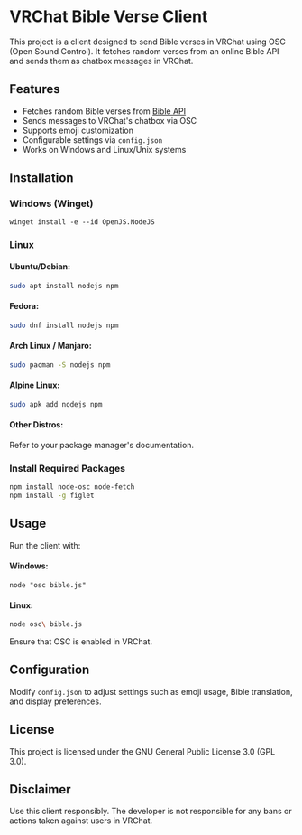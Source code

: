# VRChat Bible Verse Client

This project is a client designed to send Bible verses in VRChat using OSC (Open Sound Control). It fetches random verses from an online Bible API and sends them as chatbox messages in VRChat.

## Features
- Fetches random Bible verses from [Bible API](https://bible-api.com/)
- Sends messages to VRChat's chatbox via OSC
- Supports emoji customization
- Configurable settings via `config.json`
- Works on Windows and Linux/Unix systems

## Installation
### Windows (Winget)
```pwsh
winget install -e --id OpenJS.NodeJS
```
### Linux
#### Ubuntu/Debian:
```sh
sudo apt install nodejs npm
```
#### Fedora:
```sh
sudo dnf install nodejs npm
```
#### Arch Linux / Manjaro:
```sh
sudo pacman -S nodejs npm
```
#### Alpine Linux:
```sh
sudo apk add nodejs npm
```
#### Other Distros:
Refer to your package manager's documentation.

### Install Required Packages
```sh
npm install node-osc node-fetch
npm install -g figlet
```

## Usage
Run the client with:

#### Windows:
```pwsh
node "osc bible.js"
```
#### Linux:
```sh
node osc\ bible.js
```

Ensure that OSC is enabled in VRChat.

## Configuration
Modify `config.json` to adjust settings such as emoji usage, Bible translation, and display preferences.

## License
This project is licensed under the GNU General Public License 3.0 (GPL 3.0).

## Disclaimer
Use this client responsibly. The developer is not responsible for any bans or actions taken against users in VRChat.

